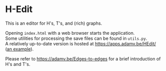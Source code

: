 # H-Edit
This is an editor for H's, T's, and (rich) graphs.

Opening `index.html` with a web browser starts the application.\
Some utilities for processing the save files can be found in `utils.py`.   
A relatively up-to-date version is hosted at https://apps.adamv.be/HEdit/ ([an example](https://apps.adamv.be/HEdit/?uri=examples/GPT3CompletionDAG.json&hide_gray&selected=[0]&hide_help)).

Please refer to https://adamv.be/Edges-to-edges for a brief introduction of H's and T's.

